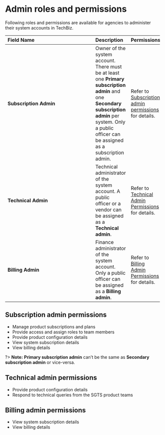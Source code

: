 # Admin roles and permissions

Following roles and permissions are available for agencies to administer their system accounts in TechBiz.

| <div style="width:270px">Field Name</div>  | Description | Permissions
| :------------------------------------------ |:-------------|----
| **Subscription Admin** | Owner of the system account. There must be at least one **Primary subscription admin** and one **Secondary subscription admin** per system. Only a public officer can be assigned as a subscription admin.| Refer to [Subscription admin permissions](#subscription-admin-permissions) for details.
| **Technical Admin** | Technical administrator of the system account. A public officer or a vendor can be assigned as a **Technical admin**. | Refer to [Technical Admin Permissions](#technical-admin-permissions) for details.
| **Billing Admin** | Finance administrator of the system account. Only a public officer can be assigned as a **Billing admin**.| Refer to [Billing Admin Permissions](#billing-admin-permissions) for details.

## Subscription admin permissions

- Manage product subscriptions and plans
- Provide access and assign roles to team members
- Provide product configuration details
- View system subscription details
- View billing details

?> **Note:** **Primary subscription admin** can’t be the same as **Secondary subscription admin** or vice-versa.

## Technical admin permissions

- Provide product configuration details
- Respond to technical queries from the SGTS product teams

## Billing admin permissions

- View system subscription details
- View billing details
